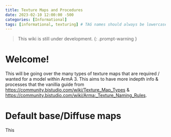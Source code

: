 ```yaml
---
title: Texture Maps and Procedures
date: 2023-02-10 12:00:00 -500
categories: [Informational]
tags: [informational, texturing] # TAG names should always be lowercase
---
```


> This wiki is still under development.
{: .prompt-warning }

# Welcome!

This will be going over the many types of texture maps that are required / wanted for a model within ArmA 3. This aims to have more indepth info & processes that the vanillia guide from https://community.bistudio.com/wiki/Texture_Map_Types & https://community.bistudio.com/wiki/Arma:_Texture_Naming_Rules.

# Default base/Diffuse maps

This
